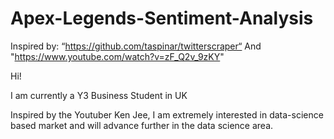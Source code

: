 # Apex-Legends-Sentiment-Analysis
Inspired by: “https://github.com/taspinar/twitterscraper“ And  "https://www.youtube.com/watch?v=zF_Q2v_9zKY"

Hi!

I am currently a Y3 Business Student in UK

Inspired by the Youtuber Ken Jee, I am extremely interested in data-science based market and will advance further in the data science area. 
